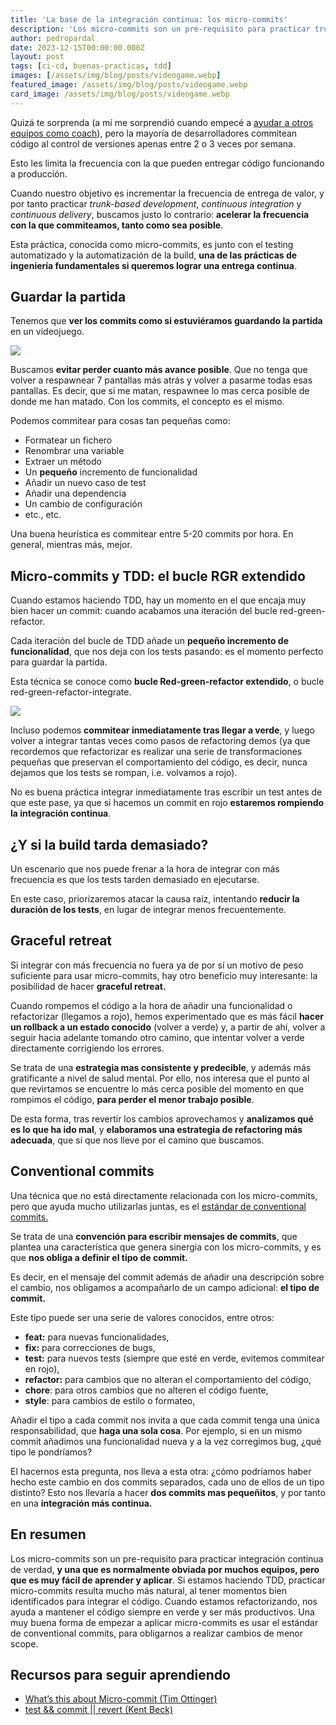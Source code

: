 ```yaml
---
title: 'La base de la integración continua: los micro-commits'
description: 'Los micro-commits son un pre-requisito para practicar trunk-based development, continuous integration y continuous delivery, y por tanto para incrementar la frecuencia de entrega de valor'
author: pedropardal
date: 2023-12-15T00:00:00.000Z
layout: post
tags: [ci-cd, buenas-practicas, tdd]
images: [/assets/img/blog/posts/videogame.webp]
featured_image: /assets/img/blog/posts/videogame.webp
card_image: /assets/img/blog/posts/videogame.webp
---
```


Quizá te sorprenda (a mí me sorprendió cuando empecé a [ayudar a otros equipos como coach](https://www.exeal.com/servicios/technical-coaching/)), pero la mayoría de desarrolladores commitean código al control de versiones apenas entre 2 o 3 veces por semana.

Esto les limita la frecuencia con la que pueden entregar código funcionando a producción.

Cuando nuestro objetivo es incrementar la frecuencia de entrega de valor, y por tanto practicar *trunk-based development*, *continuous integration* y *continuous delivery*, buscamos justo lo contrario: **acelerar la frecuencia con la que commiteamos, tanto como sea posible**.

Esta práctica, conocida como micro-commits, es junto con el testing automatizado y la automatización de la build, **una de las prácticas de ingeniería fundamentales si queremos lograr una entrega continua**.

## Guardar la partida

Tenemos que **ver los commits como si estuviéramos guardando la partida** en un videojuego.

![](/assets/img/blog/posts/savegame.jpg)

Buscamos **evitar perder cuanto más avance posible**. Que no tenga que volver a respawnear 7 pantallas más atrás y volver a pasarme todas esas pantallas. Es decir, que si me matan, respawnee lo mas cerca posible de donde me han matado. Con los commits, el concepto es el mismo.

Podemos commitear para cosas tan pequeñas como:

- Formatear un fichero
- Renombrar una variable
- Extraer un método
- Un **pequeño** incremento de funcionalidad
- Añadir un nuevo caso de test
- Añadir una dependencia
- Un cambio de configuración
- etc., etc.

Una buena heurística es commitear entre 5-20 commits por hora. En general, mientras más, mejor.

## Micro-commits y TDD: el bucle RGR extendido

Cuando estamos haciendo TDD, hay un momento en el que encaja muy bien hacer un commit: cuando acabamos una iteración del bucle red-green-refactor.

Cada iteración del bucle de TDD añade un **pequeño incremento de funcionalidad**, que nos deja con los tests pasando: es el momento perfecto para guardar la partida.

Esta técnica se conoce como **bucle Red-green-refactor extendido**, o bucle red-green-refactor-integrate.

![](/assets/img/blog/posts/rgri-loop.png)

Incluso podemos **commitear inmediatamente tras llegar a verde**, y luego volver a integrar tantas veces como pasos de refactoring demos (ya que recordemos que refactorizar es realizar una serie de transformaciones pequeñas que preservan el comportamiento del código, es decir, nunca dejamos que los tests se rompan, i.e. volvamos a rojo).

No es buena práctica integrar inmediatamente tras escribir un test antes de que este pase, ya que si hacemos un commit en rojo **estaremos rompiendo la integración continua**.

## ¿Y si la build tarda demasiado?

Un escenario que nos puede frenar a la hora de integrar con más frecuencia es que los tests tarden demasiado en ejecutarse.

En este caso, priorizaremos atacar la causa raíz, intentando **reducir la duración de los tests**, en lugar de integrar menos frecuentemente.

## Graceful retreat

Si integrar con más frecuencia no fuera ya de por sí un motivo de peso suficiente para usar micro-commits, hay otro beneficio muy interesante: la posibilidad de hacer **graceful retreat.**

Cuando rompemos el código a la hora de añadir una funcionalidad o refactorizar (llegamos a rojo), hemos experimentado que es más fácil **hacer un rollback a un estado conocido** (volver a verde) y, a partir de ahí, volver a seguir hacia adelante tomando otro camino, que intentar volver a verde directamente corrigiendo los errores.

Se trata de una **estrategia mas consistente y predecible**, y además más gratificante a nivel de salud mental. Por ello, nos interesa que el punto al que revirtamos se encuentre lo más cerca posible del momento en que rompimos el código, **para perder el menor trabajo posible**.

De esta forma, tras revertir los cambios aprovechamos y **analizamos qué es lo que ha ido mal**, y **elaboramos una estrategia de refactoring más adecuada**, que sí que nos lleve por el camino que buscamos.

## Conventional commits

Una técnica que no está directamente relacionada con los micro-commits, pero que ayuda mucho utilizarlas juntas, es el [estándar de conventional commits.](https://www.conventionalcommits.org/en/v1.0.0/)

Se trata de una **convención para escribir mensajes de commits**, que plantea una característica que genera sinergia con los micro-commits, y es que **nos obliga a definir el tipo de commit.**

Es decir, en el mensaje del commit además de añadir una descripción sobre el cambio, nos obligamos a acompañarlo de un campo adicional: **el tipo de commit.** 

Este tipo puede ser una serie de valores conocidos, entre otros:

- **feat:** para nuevas funcionalidades,
- **fix:** para correcciones de bugs,
- **test:** para nuevos tests (siempre que esté en verde, evitemos commitear en rojo),
- **refactor:** para cambios que no alteran el comportamiento del código,
- **chore**: para otros cambios que no alteren el código fuente,
- **style**: para cambios de estilo o formateo,

Añadir el tipo a cada commit nos invita a que cada commit tenga una única responsabilidad, que **haga una sola cosa**. Por ejemplo, si en un mismo commit añadimos una funcionalidad nueva y a la vez corregimos bug, ¿qué tipo le pondríamos?

El hacernos esta pregunta, nos lleva a esta otra: ¿cómo podríamos haber hecho este cambio en dos commits separados, cada uno de ellos de un tipo distinto? Esto nos llevaría a hacer **dos commits mas pequeñitos**, y por tanto en una **integración más continua.**

## En resumen

Los micro-commits son un pre-requisito para practicar integración continua de verdad, **y una que es normalmente obviada por muchos equipos, pero que es muy fácil de aprender y aplicar**. Si estamos haciendo TDD, practicar micro-commits resulta mucho más natural, al tener momentos bien identificados para integrar el código. Cuando estamos refactorizando, nos ayuda a mantener el código siempre en verde y ser más productivos. Una muy buena forma de empezar a aplicar micro-commits es usar el estándar de conventional commits, para obligarnos a realizar cambios de menor scope.

## Recursos para seguir aprendiendo

- [What’s this about Micro-commit (Tim Ottinger)](https://www.industriallogic.com/blog/whats-this-about-micro-commits/)
- [test && commit || revert (Kent Beck)](https://medium.com/@kentbeck_7670/test-commit-revert-870bbd756864)

